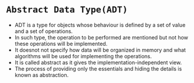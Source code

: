 # `Abstract Data Type(ADT)`

- ADT is a type for objects whose behaviour is defined by a set of value and a set of operations.
- In such type, the operation to be performed are mentioned but not how these operations will be implemented.
- It doesnot not specify how data will be organized in memory and what algorithms will be used for implementing the operations.
- It is called abstract as it gives the implementation-independent view.
- The process of providing only the essentials and hiding the details is known as abstraction.
